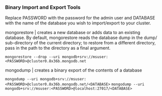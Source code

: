 ### Binary Import and Export Tools

Replace PASSWORD with the password for the admin user and DATABASE with the name of the database you wish to import/export to your cluster.

mongorestore | creates a new database or adds data to an existing database. By default, mongorestore reads the database dump in the dump/ sub-directory of the current directory; to restore from a different directory, pass in the path to the directory as a final argument.

`mongorestore --drop --uri mongodb+srv://msuser:<PASSWORD>@cluster0.8x36b.mongodb.net`


mongodump | creates a binary export of the contents of a database

`mongodump --uri mongodb+srv://msuser:<PASSWORD>@cluster0.8x36b.mongodb.net/<DATABASE>`
`mongodump --uri mongodb+srv://msuser:<PASSWORD>@localhost:27017/<DATABASE>`
